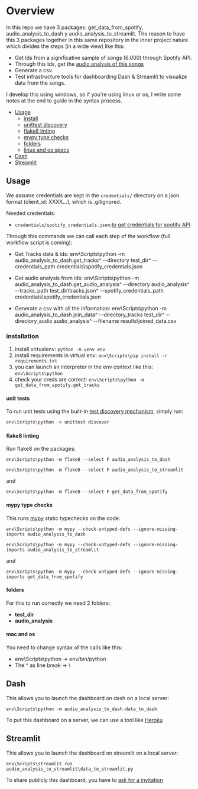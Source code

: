 # Overview

In this repo we have 3 packages: get_data_from_spotify, audio_analysis_to_dash y audio_analysis_to_streamlit. The reason to have this 3 packages together in this same repository in the inner project nature. which divides the steps (in a wide view) like this:

* Get Ids from a significative sample of songs (6.000) through Spotify API.
* Through this Ids, get the [audio analysis of this songs](https://developer.spotify.com/documentation/web-api/reference/#endpoint-get-audio-analysis)
* Generate a csv.
* Test infrastructure tools for dashboarding Dash & Streamlit to visualize data from the songs.

I develop this using windows, so if you're using linux or os, I write some notes at the end to guide in the syntax process.

* [Usage](#Usage)
  * [install](#installation)
  * [unittest discovery](#unit-tests)
  * [flake8 linting](#flake8-linting)
  * [mypy type checks](#mypy-type-checks)
  * [folders](#folders)
  * [linux and os specs](#linux-and-os)
* [Dash](#dash)
* [Streamlit](#streamlit)

## Usage
We assume credentials are kept in the `credentials/` directory on a json format (client_id: XXXX...), which is .gitignored.

Needed credentials:
* `credentials/spotify_credentials.json`:[to get credentials for spotify API](https://developer.spotify.com/documentation/web-api/quick-start/)

Through this commands we can call each step of the workflow (full workflow script is coming):

* Get Tracks data & ids:
env\Scripts\python -m audio_analysis_to_dash.get_tracks^
  --directory test_dir^
  --credentials_path credentials\spotify_credentials.json

* Get audio analysis from ids:
env\Scripts\python -m audio_analysis_to_dash.get_audio_analysis^
  --directory audio_analysis^
  --tracks_path test_dir\tracks.json^
  --spotify_credentials_path credentials\spotify_credentials.json

* Generate a csv with all the information:
env\Scripts\python -m audio_analysis_to_dash.join_data^
    --directory_tracks test_dir^
    --directory_audio audio_analysis^
    --filename results\joined_data.csv

### installation

  1. install virtualenv:
    `python -m venv env`
  2. install requirements in virtual env:
    `env\Scripts\pip install -r requirements.txt`
  3. you can launch an interpreter in the env context like this:
    `env\Scripts\python`
  4. check your creds are correct:
    `env\Scripts\python -m get_data_from_spotify.get_tracks`

#### unit tests
To run unit tests using the built-in [test discovery mechanism](https://docs.python.org/3/library/unittest.html#unittest-test-discovery), simply run:

```bash
env\Scripts\python -m unittest discover
```

#### flake8 linting

Run flake8 on the packages:
```
env\Scripts\python -m flake8 --select F audio_analysis_to_dash
```  
```
env\Scripts\python -m flake8 --select F audio_analysis_to_streamlit
```  
and
```
env\Scripts\python -m flake8 --select F get_data_from_spotify
```

#### mypy type checks

This runs [mypy](http://mypy-lang.org/) static typechecks on the code:
```
env\Scripts\python -m mypy --check-untyped-defs --ignore-missing-imports audio_analysis_to_dash
```
```
env\Scripts\python -m mypy --check-untyped-defs --ignore-missing-imports audio_analysis_to_streamlit
```  
and
```
env\Scripts\python -m mypy --check-untyped-defs --ignore-missing-imports get_data_from_spotify
```
#### folders
For this to run correctly we need 2 folders:
* **test_dir**
* **audio_analysis**

#### mac and os
You need to change syntax of the calls like this:

* env\Scripts\python -> env/bin/python
* The ^ as line break -> \

## Dash
This allows you to launch the dashboard on dash on a local server:
```
env\Scripts\python -m audio_analysis_to_dash.data_to_dash
```
To put this dashboard on a server, we can use a tool like [Heroku](https://www.heroku.com/)

## Streamlit

This allows you to launch the dashboard on streamlit on a local server:
```
env\Scripts\streamlit run audio_analysis_to_streamlit\data_to_streamlit.py
```
To share publicly this dashboard, you have to [ask for a invitation](https://streamlit.io/sharing)
